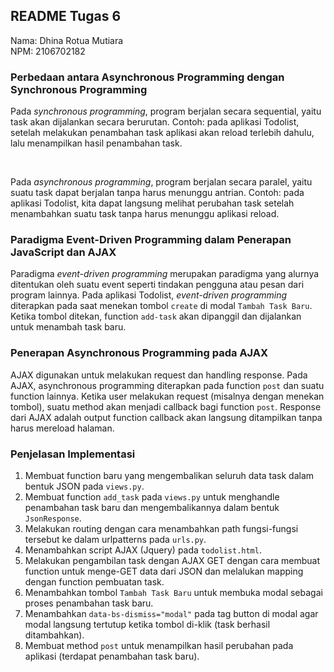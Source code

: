 ## README Tugas 6
Nama: Dhina Rotua Mutiara
<br />NPM: 2106702182

### Perbedaan antara Asynchronous Programming dengan Synchronous Programming
Pada _synchronous programming_, program berjalan secara sequential, yaitu task akan dijalankan secara berurutan. Contoh: pada aplikasi Todolist, setelah melakukan penambahan task aplikasi akan reload terlebih dahulu, lalu menampilkan hasil penambahan task.

<br>

Pada _asynchronous programming_, program berjalan secara paralel, yaitu suatu task dapat berjalan tanpa harus menunggu antrian. Contoh: pada aplikasi Todolist, kita dapat langsung melihat perubahan task setelah menambahkan suatu task tanpa harus menunggu aplikasi reload.

### Paradigma Event-Driven Programming dalam Penerapan JavaScript dan AJAX
Paradigma _event-driven programming_ merupakan paradigma yang alurnya ditentukan oleh suatu event seperti tindakan pengguna atau pesan dari program lainnya. Pada aplikasi Todolist, _event-driven programming_ diterapkan pada saat menekan tombol `create` di modal `Tambah Task Baru`. Ketika tombol ditekan, function `add-task` akan dipanggil dan dijalankan untuk menambah task baru.

### Penerapan Asynchronous Programming pada AJAX
AJAX digunakan untuk melakukan request dan handling response. Pada AJAX, asynchronous programming diterapkan pada function `post` dan suatu function lainnya. Ketika user melakukan request (misalnya dengan menekan tombol), suatu method akan menjadi callback bagi function `post`. Response dari AJAX adalah output function callback akan langsung ditampilkan tanpa harus mereload halaman.

### Penjelasan Implementasi
1. Membuat function baru yang mengembalikan seluruh data task dalam bentuk JSON pada `views.py`.
2. Membuat function `add_task` pada `views.py` untuk menghandle penambahan task baru dan mengembalikannya dalam bentuk `JsonResponse`.
3. Melakukan routing dengan cara menambahkan path fungsi-fungsi tersebut ke dalam urlpatterns pada `urls.py`.
4. Menambahkan script AJAX (Jquery) pada `todolist.html`.
5. Melakukan pengambilan task dengan AJAX GET dengan cara membuat function untuk menge-GET data dari JSON dan melalukan mapping dengan function pembuatan task.
6. Menambahkan tombol `Tambah Task Baru` untuk membuka modal sebagai proses penambahan task baru.
7. Menambahkan `data-bs-dismiss="modal"` pada tag button di modal agar modal langsung tertutup ketika tombol di-klik (task berhasil ditambahkan).
8. Membuat method `post` untuk menampilkan hasil perubahan pada aplikasi (terdapat penambahan task baru).